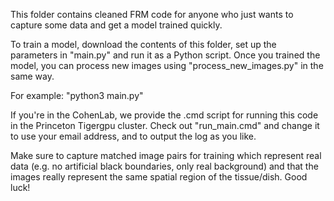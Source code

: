 
This folder contains cleaned FRM code for anyone who just wants to capture some data and get a model trained quickly. 

To train a model, download the contents of this folder, set up the parameters in "main.py" and run it as a Python script. 
Once you trained the model, you can process new images using "process_new_images.py" in the same way. 

For example: "python3 main.py"

If you're in the CohenLab, we provide the .cmd script for running this code in the Princeton Tigergpu cluster. Check out "run_main.cmd" and change it to use your email address, and to output the log as you like. 

Make sure to capture matched image pairs for training which represent real data (e.g. no artificial black boundaries, only real background) and that the images really represent the same spatial region of the tissue/dish. Good luck! 
